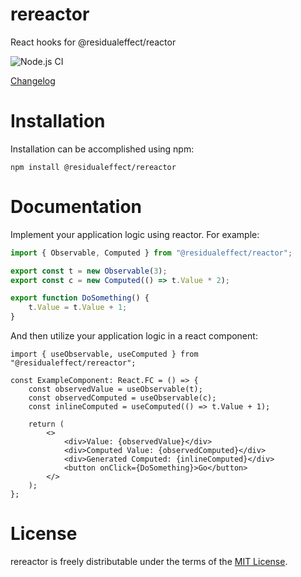 # rereactor

React hooks for @residualeffect/reactor

![Node.js CI](https://github.com/residualeffect/rereactor/workflows/Node.js%20CI/badge.svg?branch=master)

[Changelog](CHANGELOG.md)

# Installation

Installation can be accomplished using npm:

`npm install @residualeffect/rereactor`

# Documentation

Implement your application logic using reactor.  For example:

```ts
import { Observable, Computed } from "@residualeffect/reactor";

export const t = new Observable(3);
export const c = new Computed(() => t.Value * 2);

export function DoSomething() {
	t.Value = t.Value + 1;
}
```

And then utilize your application logic in a react component:

```tsx
import { useObservable, useComputed } from "@residualeffect/rereactor";

const ExampleComponent: React.FC = () => {
	const observedValue = useObservable(t);
	const observedComputed = useObservable(c);
	const inlineComputed = useComputed(() => t.Value + 1);

	return (
		<>
			<div>Value: {observedValue}</div>
			<div>Computed Value: {observedComputed}</div>
			<div>Generated Computed: {inlineComputed}</div>
			<button onClick={DoSomething}>Go</button>
		</>
	);
};
```

# License

rereactor is freely distributable under the terms of the [MIT License](LICENSE).
